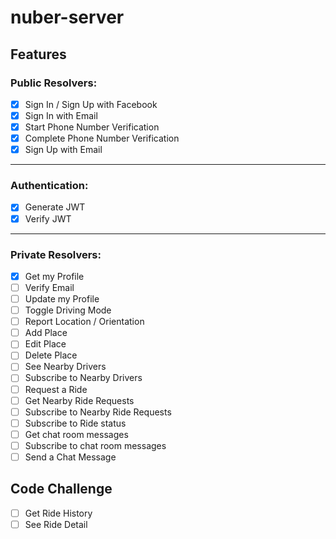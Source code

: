 # nuber-server

## Features

### Public Resolvers: 

- [x] Sign In / Sign Up with Facebook
- [x] Sign In with Email 
- [x] Start Phone Number Verification 
- [x] Complete Phone Number Verification  
- [x] Sign Up with Email 

---

### Authentication:

- [x] Generate JWT
- [x] Verify JWT

---

### Private Resolvers:

- [x] Get my Profile 
- [ ] Verify Email 
- [ ] Update my Profile 
- [ ] Toggle Driving Mode 
- [ ] Report Location / Orientation 
- [ ] Add Place 
- [ ] Edit Place 
- [ ] Delete Place 
- [ ] See Nearby Drivers 
- [ ] Subscribe to Nearby Drivers
- [ ] Request a Ride 
- [ ] Get Nearby Ride Requests
- [ ] Subscribe to Nearby Ride Requests
- [ ] Subscribe to Ride status 
- [ ] Get chat room messages
- [ ] Subscribe to chat room messages
- [ ] Send a Chat Message 

## Code Challenge 

- [ ] Get Ride History 
- [ ] See Ride Detail 